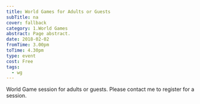```yaml
---
title: World Games for Adults or Guests
subTitle: na
cover: fallback
category: 1.World Games
abstract: Page abstract.
date: 2018-02-02
fromTime: 3.00pm
toTime: 4.30pm
type: event
cost: Free
tags:
  - wg
---
```


World Game session for adults or guests. Please contact me to register for a session.


